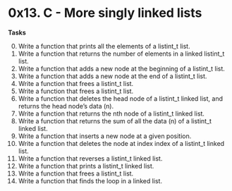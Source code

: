 # 0x13. C - More singly linked lists

**Tasks**

0. Write a function that prints all the elements of a listint\_t list.
1. Write a function that returns the number of elements in a linked listint\_t list.
2. Write a function that adds a new node at the beginning of a listint\_t list.
3. Write a function that adds a new node at the end of a listint\_t list.
4. Write a function that frees a listint\_t list.
5. Write a function that frees a listint\_t list.
6. Write a function that deletes the head node of a listint\_t linked list, and returns the head node’s data (n).
7. Write a function that returns the nth node of a listint\_t linked list.
8. Write a function that returns the sum of all the data (n) of a listint\_t linked list.
9. Write a function that inserts a new node at a given position.
10. Write a function that deletes the node at index index of a listint\_t linked list.
11. Write a function that reverses a listint\_t linked list.
12. Write a function that prints a listint\_t linked list.
13. Write a function that frees a listint\_t list.
14. Write a function that finds the loop in a linked list.

